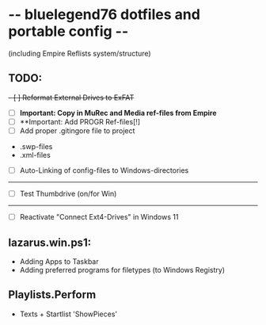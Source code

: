 # -- bluelegend76 dotfiles and portable config --
(including Empire Reflists system/structure)

## TODO:
~~- [ ] Reformat External Drives to ExFAT~~
- [ ] **Important: Copy in MuRec and Media ref-files from Empire**
- [ ] **Important: Add PROGR Ref-files[!]
- [ ] Add proper .gitingore file to project
- .swp-files
- .xml-files
- [ ] Auto-Linking of config-files to Windows-directories
-----
- [ ] Test Thumbdrive (on/for Win)
-----
- [ ] Reactivate "Connect Ext4-Drives" in Windows 11

## lazarus.win.ps1:
- Adding Apps to Taskbar
- Adding preferred programs for filetypes (to Windows Registry)

## Playlists.Perform
- Texts + Startlist 'ShowPieces'
